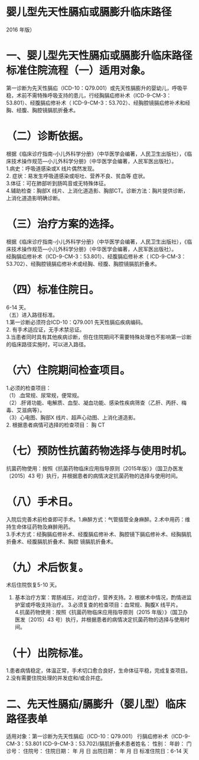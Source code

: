 # 婴儿型先天性膈疝或膈膨升临床路径  
2016 年版）  
# 一、婴儿型先天性膈疝或膈膨升临床路径标准住院流程（一）适用对象。  
第一诊断为先天性膈疝（ICD-10：Q79.001）或先天性膈膨升的婴幼儿，呼吸平稳，术前不需特殊呼吸支持的患儿，行经胸膈疝修补术（ICD-9-CM-3：53.801）、经腹膈疝修补术（ ICD-9-CM-3：53.702）、经胸腔镜膈疝修补术和经胸、经腹、胸腔镜膈肌折叠术。  
# （二）诊断依据。  
根据《临床诊疗指南-小儿外科学分册》（中华医学会编著，人民卫生出版社），《临床技术操作规范—小儿外科学分册》（中华医学会编著，人民军医出版社）。  
1.病史：呼吸道感染或X 线片偶然发现。  
2. 症状：易发生呼吸道感染或呕吐、营养不良、贫血等 症状。  
3.体征：可在肺部听到肠鸣音或无特殊体征。  
4.辅助检查：胸部X 线片、上消化道造影、胸部CT。诊断方法：胸片提供诊断，上消化道造影明确诊断。  
# （三）治疗方案的选择。  
根据《临床诊疗指南-小儿外科学分册》（中华医学会编著，人民卫生出版社），《临床技术操作规范—小儿外科学分册》（中华医学会编著，人民军医出版社）。  
经胸膈疝修补术（ICD-9-CM-3：53.801）、经腹膈疝修补术（ ICD-9-CM-3：53.702）、经胸腔镜膈疝修补术或经胸、经腹、胸腔镜膈肌折叠术。  
# （四）标准住院日。  
6-14 天。  
（五）进入路径标准。  
1.第一诊断必须符合ICD-10：Q79.001 先天性膈疝疾病编码。  
2. 有手术适应证，无手术禁忌证。  
3.当患者同时具有其他疾病诊断，但在住院期间不需要特殊处理也不影响第一诊断的临床路径实施时，可以进入路径。  
# （六）住院期间检查项目。  
1.必须的检查项目：  
（1）.血常规、尿常规，便常规。  
（2）.肝肾功能、电解质、血型、凝血功能、感染性疾病筛查（乙肝、丙肝、梅毒、艾滋病等）。  
（3）心电图、胸部X 线片、超声心动图、上消化道造影。  
2. 根据患者病情可选择的检查项目：   胸 CT  
# （七）预防性抗菌药物选择与使用时机。  
抗菌药物使用：按照《抗菌药物临床应用指导原则（2015年版）》（国卫办医发〔2015〕43 号）执行，并根据患者的病情决定抗菌药物的选择与使用时间。  
# （八）手术日。  
入院后完善术前检查即可手术。1.麻醉方式：气管插管全身麻醉。2.术中用药：维持生命体征药物及麻醉用药。  
3.手术方式：经胸膈疝修补术、经腹膈疝修补术、胸腔镜下膈疝修补术、经胸膈肌折叠术、经腹膈肌折叠术、胸腔 镜膈肌折叠术。  
# （九）术后恢复。  
术后住院恢复5-10 天。  
1. 基本治疗方案：胃肠减压，对症治疗，营养支持。2. 根据术中情况，酌情进监护室或呼吸支持治疗。 3.必须复查的检查项目：血常规、胸腹X 线平片。  
4.抗菌药物使用：按照《抗菌药物临床应用指导原则（2015 年版）》（国卫办医发〔2015〕43 号）执行，并根据患者的病情决定抗菌药物的选择与使用时间。  
# （十）出院标准。  
1.患者病情稳定，体温正常，手术切口愈合良好，生命体征平稳，完成复查项目。  
2.没有需要住院处理的并发症和/或合并症。  
# 二、先天性膈疝/膈膨升（婴儿型）临床路径表单  
适用对象：第一诊断为先天性膈疝（ICD-10：Q79.001） 行膈疝修补术（ICD-9-CM-3：53.801  ICD-9-CM-3：53.702)/膈肌折叠术患者姓名：           性别：    年龄：    门诊号：       住院号：       住院日期：   年  月  日 出院日期：   年  月   日  标准住院日：6-14 天  
